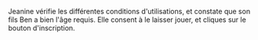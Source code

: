 Jeanine vérifie les différentes conditions d'utilisations, et constate que son fils Ben a bien l'âge requis. Elle consent à le laisser jouer, et cliques sur le bouton d'inscription.
